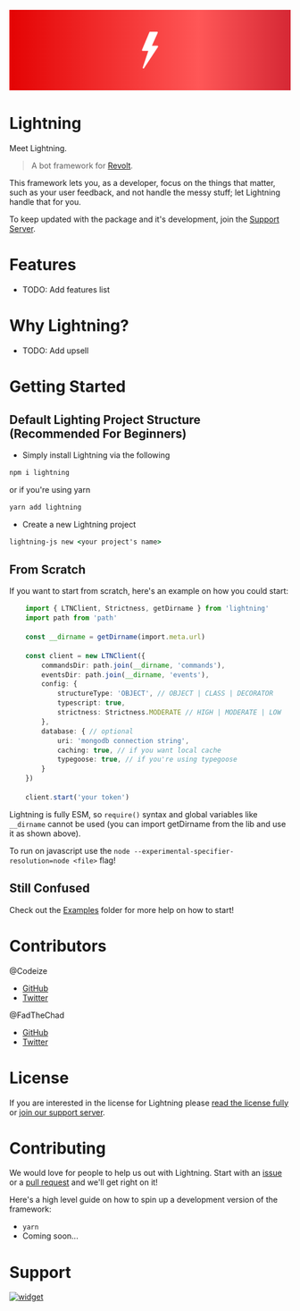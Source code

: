 ![Lightning Banner](assets/Lightning-Banner.png)
# Lightning

Meet Lightning. 

> A bot framework for [Revolt](https://revolt.chat). 

This framework lets you, as a developer, focus on the things that matter, such as your user feedback, and not handle the messy stuff; let Lightning handle that for you.

To keep updated with the package and it's development, join the [Support Server](#support).

# Features
- TODO: Add features list

# Why Lightning?
- TODO: Add upsell

# Getting Started
## Default Lighting Project Structure (Recommended For Beginners)
- Simply install Lightning via the following
```cmd
npm i lightning
```
or if you're using yarn
```cmd
yarn add lightning
```

- Create a new Lightning project
```cmd
lightning-js new <your project's name>
```
## From Scratch
If you want to start from scratch, here's an example on how you could start:

```typescript
    import { LTNClient, Strictness, getDirname } from 'lightning'
    import path from 'path'

    const __dirname = getDirname(import.meta.url)

    const client = new LTNClient({
        commandsDir: path.join(__dirname, 'commands'),
        eventsDir: path.join(__dirname, 'events'),
        config: {
            structureType: 'OBJECT', // OBJECT | CLASS | DECORATOR
            typescript: true,
            strictness: Strictness.MODERATE // HIGH | MODERATE | LOW
        },
        database: { // optional
            uri: 'mongodb connection string',
            caching: true, // if you want local cache
            typegoose: true, // if you're using typegoose
        }
    })

    client.start('your token')
```

Lightning is fully ESM, so `require()` syntax and global variables like `__dirname` cannot be used (you can import getDirname from the lib and use it as shown above).

To run on javascript use the `node --experimental-specifier-resolution=node <file>` flag!

## Still Confused
Check out the [Examples](examples) folder for more help on how to start!

# Contributors
@Codeize
- [GitHub](https://github.com/Codeize)
- [Twitter](https://twitter.com/Codeize)

@FadTheChad
- [GitHub](https://github.com/FadTheChad)
- [Twitter](https://twitter.com/DankML_Pk)


# License
If you are interested in the license for Lightning please [read the license fully](https://github.com/TeamNorden/legal/blob/main/LICENSE.md) or [join our support server](#support).

# Contributing
We would love for people to help us out with Lightning. Start with an [issue](https://github.com/TeamNorden/issues/new) or a [pull request](https://github.com/TeamNorden/pulls/new) and we'll get right on it!

Here's a high level guide on how to spin up a development version of the framework:
- `yarn`
- Coming soon...


# Support
[![widget](https://invidget.switchblade.xyz/854739172580655134)](https://discord.gg/7syTGCkZs8)
